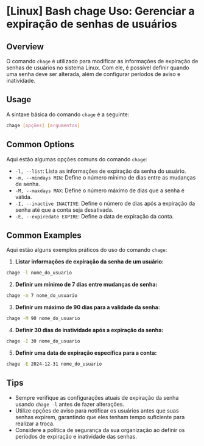 # [Linux] Bash chage Uso: Gerenciar a expiração de senhas de usuários

## Overview
O comando `chage` é utilizado para modificar as informações de expiração de senhas de usuários no sistema Linux. Com ele, é possível definir quando uma senha deve ser alterada, além de configurar períodos de aviso e inatividade.

## Usage
A sintaxe básica do comando `chage` é a seguinte:

```bash
chage [opções] [argumentos]
```

## Common Options
Aqui estão algumas opções comuns do comando `chage`:

- `-l, --list`: Lista as informações de expiração da senha do usuário.
- `-m, --mindays MIN`: Define o número mínimo de dias entre as mudanças de senha.
- `-M, --maxdays MAX`: Define o número máximo de dias que a senha é válida.
- `-I, --inactive INACTIVE`: Define o número de dias após a expiração da senha até que a conta seja desativada.
- `-E, --expiredate EXPIRE`: Define a data de expiração da conta.

## Common Examples
Aqui estão alguns exemplos práticos do uso do comando `chage`:

1. **Listar informações de expiração da senha de um usuário:**

```bash
chage -l nome_do_usuario
```

2. **Definir um mínimo de 7 dias entre mudanças de senha:**

```bash
chage -m 7 nome_do_usuario
```

3. **Definir um máximo de 90 dias para a validade da senha:**

```bash
chage -M 90 nome_do_usuario
```

4. **Definir 30 dias de inatividade após a expiração da senha:**

```bash
chage -I 30 nome_do_usuario
```

5. **Definir uma data de expiração específica para a conta:**

```bash
chage -E 2024-12-31 nome_do_usuario
```

## Tips
- Sempre verifique as configurações atuais de expiração da senha usando `chage -l` antes de fazer alterações.
- Utilize opções de aviso para notificar os usuários antes que suas senhas expirem, garantindo que eles tenham tempo suficiente para realizar a troca.
- Considere a política de segurança da sua organização ao definir os períodos de expiração e inatividade das senhas.